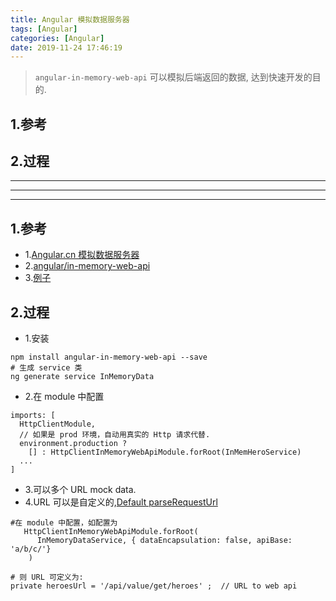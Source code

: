 ```yaml
---
title: Angular 模拟数据服务器
tags: [Angular]
categories: [Angular]
date: 2019-11-24 17:46:19
---
```


> `angular-in-memory-web-api` 可以模拟后端返回的数据, 达到快速开发的目的.
 
 <!-- more -->

## 1.参考
## 2.过程


***
***
***

## 1.参考
* 1.[Angular.cn 模拟数据服务器](https://v6.angular.live/tutorial/toh-pt6#simulate-a-data-server)
* 2.[angular/in-memory-web-api](https://github.com/angular/in-memory-web-api#import-the-in-memory-web-api-module)
* 3.[例子](https://stackblitz.com/angular/lygvpvqpvbx?file=src%2Fapp%2Fhero.service.ts)


## 2.过程
* 1.安装

```
npm install angular-in-memory-web-api --save
# 生成 service 类
ng generate service InMemoryData
```

* 2.在 module 中配置

```
imports: [
  HttpClientModule,
  // 如果是 prod 环境，自动用真实的 Http 请求代替.
  environment.production ?
    [] : HttpClientInMemoryWebApiModule.forRoot(InMemHeroService)
  ...
]
```

* 3.可以多个 URL mock data.
* 4.URL 可以是自定义的,[Default parseRequestUrl](https://github.com/angular/in-memory-web-api#default-parserequesturl)

```
#在 module 中配置，如配置为
   HttpClientInMemoryWebApiModule.forRoot(
      InMemoryDataService, { dataEncapsulation: false, apiBase: 'a/b/c/'}
    )
    
# 则 URL 可定义为: 
private heroesUrl = '/api/value/get/heroes' ;  // URL to web api

```
